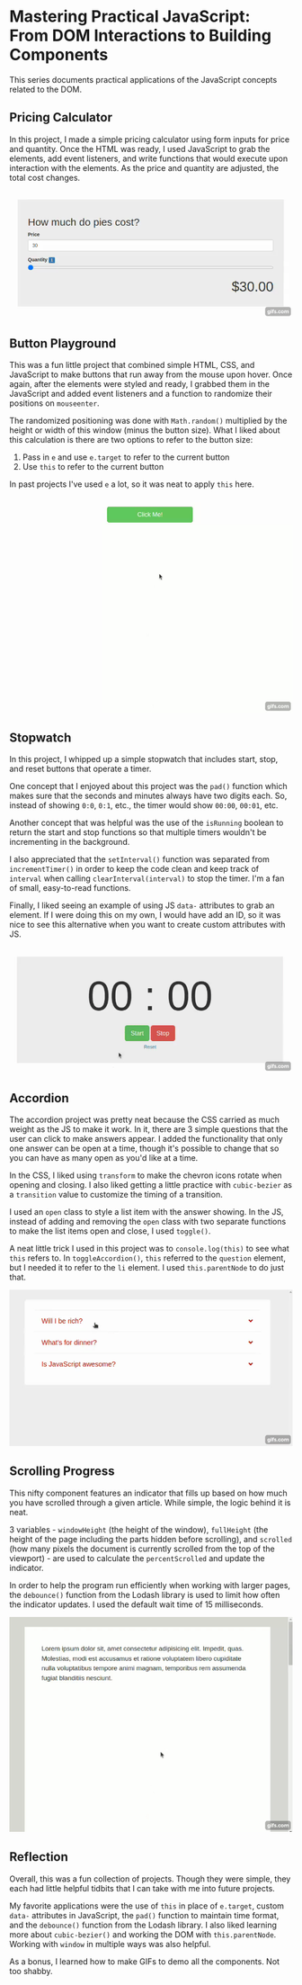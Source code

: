 # Mastering Practical JavaScript: From DOM Interactions to Building Components

This series documents practical applications of the JavaScript concepts related to the DOM.  

## Pricing Calculator

In this project, I made a simple pricing calculator using form inputs for price and quantity.  Once the HTML was ready, I used JavaScript to grab the elements, add event listeners, and write functions that would execute upon interaction with the elements.  As the price and quantity are adjusted, the total cost changes.

![Pricing Calculator Demo](assets/pricing-calculator-demo.gif)

## Button Playground

This was a fun little project that combined simple HTML, CSS, and JavaScript to make buttons that run away from the mouse upon hover.  Once again, after the elements were styled and ready, I grabbed them in the JavaScript and added event listeners and a function to randomize their positions on `mouseenter`.  

The randomized positioning was done with `Math.random()` multiplied by the height or width of this window (minus the button size).  What I liked about this calculation is there are two options to refer to the button size: 

1. Pass in `e` and use `e.target` to refer to the current button
2. Use `this` to refer to the current button

In past projects I've used `e` a lot, so it was neat to apply `this` here.

![Crazy Buttons Demo](assets/crazy-buttons-demo.gif)

## Stopwatch

In this project, I whipped up a simple stopwatch that includes start, stop, and reset buttons that operate a timer.

One concept that I enjoyed about this project was the `pad()` function which makes sure that the seconds and minutes always have two digits each.  So, instead of showing `0:0`, `0:1`, etc., the timer would show `00:00`, `00:01`, etc.

Another concept that was helpful was the use of the `isRunning` boolean to return the start and stop functions so that multiple timers wouldn't be incrementing in the background.

I also appreciated that the `setInterval()` function was separated from `incrementTimer()` in order to keep the code clean and keep track of `interval` when calling `clearInterval(interval)` to stop the timer.  I'm a fan of small, easy-to-read functions.

Finally, I liked seeing an example of using JS `data-` attributes to grab an element.  If I were doing this on my own, I would have add an ID, so it was nice to see this alternative when you want to create custom attributes with JS.

![Stopwatch Demo](assets/stopwatch-demo.gif)

## Accordion

The accordion project was pretty neat because the CSS carried as much weight as the JS to make it work.  In it, there are 3 simple questions that the user can click to make answers appear.  I added the functionality that only one answer can be open at a time, though it's possible to change that so you can have as many open as you'd like at a time.

In the CSS, I liked using `transform` to make the chevron icons rotate when opening and closing.  I also liked getting a little practice with `cubic-bezier` as a `transition` value to customize the timing of a transition.

I used an `open` class to style a list item with the answer showing.  In the JS, instead of adding and removing the `open` class with two separate functions to make the list items open and close, I used `toggle()`.

A neat little trick I used in this project was to `console.log(this)` to see what `this` refers to.  In `toggleAccordion()`, `this` referred to the `question` element, but I needed it to refer to the `li` element.  I used `this.parentNode` to do just that.

![Accordion Demo](assets/accordion-demo.gif)

## Scrolling Progress

This nifty component features an indicator that fills up based on how much you have scrolled through a given article.  While simple, the logic behind it is neat.

3 variables - `windowHeight` (the height of the window), `fullHeight` (the height of the page including the parts hidden before scrolling), and `scrolled` (how many pixels the document is currently scrolled from the top of the viewport) - are used to calculate the `percentScrolled` and update the indicator.

In order to help the program run efficiently when working with larger pages, the `debounce()` function from the Lodash library is used to limit how often the indicator updates.  I used the default wait time of 15 milliseconds.

![Scrolling Progress Demo](assets/scrolling-progress-demo.gif)

## Reflection

Overall, this was a fun collection of projects.  Though they were simple, they each had little helpful tidbits that I can take with me into future projects.

My favorite applications were the use of `this` in place of `e.target`, custom `data-` attributes in JavaScript, the `pad()` function to maintain time format, and the `debounce()` function from the Lodash library.  I also liked learning more about `cubic-bezier()` and working the DOM with `this.parentNode`.  Working with `window` in multiple ways was also helpful.

As a bonus, I learned how to make GIFs to demo all the components.  Not too shabby.
